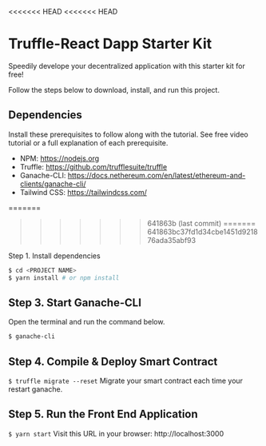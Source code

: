 
<<<<<<< HEAD
<<<<<<< HEAD
# Truffle-React Dapp Starter Kit
Speedily develope your decentralized application with this starter kit for free!

Follow the steps below to download, install, and run this project.

## Dependencies
Install these prerequisites to follow along with the tutorial. See free video tutorial or a full explanation of each prerequisite.
- NPM: https://nodejs.org
- Truffle: https://github.com/trufflesuite/truffle
- Ganache-CLI: https://docs.nethereum.com/en/latest/ethereum-and-clients/ganache-cli/
- Tailwind CSS: https://tailwindcss.com/

=======
>>>>>>> 641863b (last commit)
=======
>>>>>>> 641863bc37fd1d34cbe1451d921876ada35abf93

 Step 1. Install dependencies
```sh
$ cd <PROJECT NAME>
$ yarn install # or npm install
```
## Step 3. Start Ganache-CLI
Open the terminal and run the command below.
```sh
$ ganache-cli
```

## Step 4. Compile & Deploy Smart Contract
`$ truffle migrate --reset`
Migrate your smart contract each time your restart ganache.

## Step 5. Run the Front End Application
`$ yarn start`
Visit this URL in your browser: http://localhost:3000

